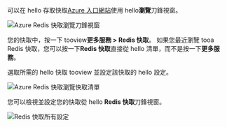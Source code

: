 可以在 hello 存取快取[Azure 入口網站](https://portal.azure.com)使用 hello**瀏覽**刀鋒視窗。

![Azure Redis 快取瀏覽刀鋒視窗](media/redis-cache-browse/redis-cache-browse.png)

您的快取中，按一下 tooview**更多服務 > Redis 快取**。 如果您最近瀏覽 tooa Redis 快取，您可以按一下**Redis 快取**直接從 hello 清單，而不是按一下**更多服務**。

選取所需的 hello 快取 tooview 並設定該快取的 hello 設定。

![Azure Redis 快取瀏覽快取清單](media/redis-cache-browse/redis-caches.png)

您可以檢視並設定您的快取從 hello **Redis 快取**刀鋒視窗。

![Redis 快取所有設定](media/redis-cache-browse/redis-cache-blade.png)


